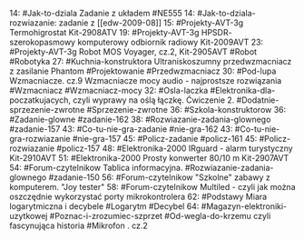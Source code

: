 14: #Jak-to-dziala Zadanie z układem #NE555
14: #Jak-to-dziala-rozwiazanie: zadanie z [[edw-2009-08]]
15: #Projekty-AVT-3g Termohigrostat Kit-2908ATV
19: #Projekty-AVT-3g HPSDR- szerokopasmowy komputerowy odbiornik radiowy Kit-2009AVT
23: #Projekty-AVT-3g Robot MOS Voyager, cz.2, Kit-2905AVT #Robot #Robotyka
27: #Kuchnia-konstruktora Ultraniskoszumny przedwzmacniacz z zasilanie Phantom #Projektowanie #Przedwzmacniacz
30: #Pod-lupa Wzmacniacze. cz.9 Wzmacniacze mocy audio - najprostsze rozwiązania #Wzmacniacz #Wzmacniacz-mocy
32: #Osla-laczka #Elektronika-dla-poczatkujacych, czyli wyprawy na oślą łączkę. Ćwiczenie 2. #Dodatnie-sprzezenie-zwrotne #Sprzezenie-zwrotne
36: #Szkola-konstruktorow 
36: #Zadanie-glowne #zadanie-162
38:  #Rozwiazanie-zadania-glownego #zadanie-157
43: #Co-tu-nie-gra-zadanie #nie-gra-162
43: #Co-tu-nie-gra-rozwiazanie #nie-gra-157
45: #Policz-zadanie #policz-161
45: #Policz-rozwiazanie #policz-157
48: #Elektronika-2000 IRguard - alarm turystyczny Kit-2910AVT
51: #Elektronika-2000 Prosty konwerter 80/10 m Kit-2907AVT
54: #Forum-czytelnikow Tablica informacyjna. #Rozwiazanie-zadania-glownego #zadanie-150
56: #Forum-czytelnikow "Szkolne" zabawy z komputerem. "Joy tester"
58: #Forum-czytelnikow Multiled - czyli jak można oszczędnie wykorzystać porty mikrokontrolera
62: #Podstawy Miara logarytmiczna i decybele #Logarytm #Decybel
64: #Magazyn-elektroniki-uzytkowej #Poznac-i-zrozumiec-szprzet #Od-wegla-do-krzemu czyli fascynująca historia #Mikrofon . cz.2
